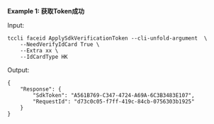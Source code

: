 **Example 1: 获取Token成功**



Input: 

```
tccli faceid ApplySdkVerificationToken --cli-unfold-argument  \
    --NeedVerifyIdCard True \
    --Extra xx \
    --IdCardType HK
```

Output: 
```
{
    "Response": {
        "SdkToken": "A561B769-C347-4724-A69A-6C3B3483E107",
        "RequestId": "d73c0c05-f7ff-419c-84cb-0756303b1925"
    }
}
```

